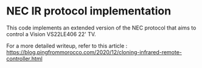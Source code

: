 # NEC IR protocol implementation

This code implements an extended version of the NEC protocol that aims to control a Vision VS22LE406 22' TV.

For a more detailed writeup, refer to this article : https://blog.pingfrommorocco.com/2020/12/cloning-infrared-remote-controller.html
